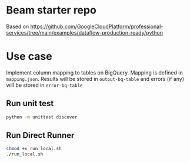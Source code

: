 # Beam starter repo

Based on https://github.com/GoogleCloudPlatform/professional-services/tree/main/examples/dataflow-production-ready/python

# Use case

Implement column mapping to tables on BigQuery. Mapping is defined in `mapping.json`. Results will be stored in `output-bq-table` and errors (if any) will be stored in `error-bq-table`

## Run unit test

```sh
python -m unittest discover
```

## Run Direct Runner

```sh
chmod +x run_local.sh
./run_local.sh
```
